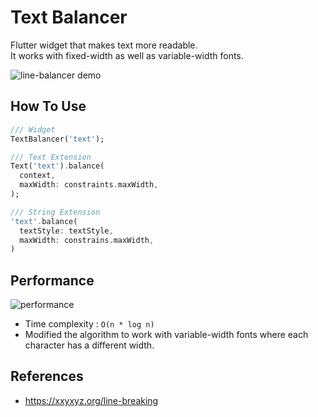 # Text Balancer
Flutter widget that makes text more readable.<br>
It works with fixed-width as well as variable-width fonts.

![line-balancer demo](https://github.com/nero-angela/flutter_text_balancer/assets/26322627/01980ef3-4554-4897-b67d-6f4f86b7fd2c)

## How To Use
```dart
/// Widget
TextBalancer('text');

/// Text Extension
Text('text').balance(
  context,
  maxWidth: constraints.maxWidth,
);

/// String Extension
'text'.balance(
  textStyle: textStyle,
  maxWidth: constrains.maxWidth,
)
```

## Performance
![performance](https://github.com/nero-angela/flutter_text_balancer/assets/26322627/40f1972d-863c-4d79-824a-a897a804043f)

- Time complexity : `O(n * log n)`
- Modified the algorithm to work with variable-width fonts where each character has a different width.

## References
- https://xxyxyz.org/line-breaking